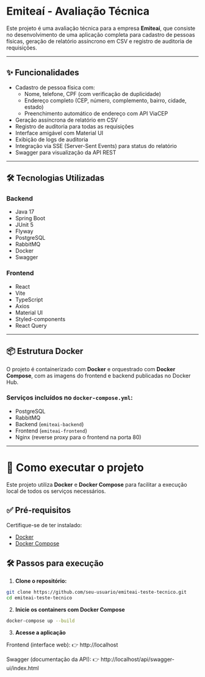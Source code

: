 # Emiteaí - Avaliação Técnica

Este projeto é uma avaliação técnica para a empresa **Emiteaí**, que consiste no desenvolvimento de uma aplicação completa para cadastro de pessoas físicas, geração de relatório assíncrono em CSV e registro de auditoria de requisições.

---

## ✨ Funcionalidades

- Cadastro de pessoa física com:
  - Nome, telefone, CPF (com verificação de duplicidade)
  - Endereço completo (CEP, número, complemento, bairro, cidade, estado)
  - Preenchimento automático de endereço com API ViaCEP
- Geração assíncrona de relatório em CSV
- Registro de auditoria para todas as requisições
- Interface amigável com Material UI
- Exibição de logs de auditoria
- Integração via SSE (Server-Sent Events) para status do relatório
- Swagger para visualização da API REST

---

## 🛠️ Tecnologias Utilizadas

### Backend
- Java 17
- Spring Boot
- JUnit 5
- Flyway
- PostgreSQL
- RabbitMQ
- Docker
- Swagger

### Frontend
- React
- Vite
- TypeScript
- Axios
- Material UI
- Styled-components
- React Query

---

## 📦 Estrutura Docker

O projeto é containerizado com **Docker** e orquestrado com **Docker Compose**, com as imagens do frontend e backend publicadas no Docker Hub.

### Serviços incluídos no `docker-compose.yml`:

- PostgreSQL
- RabbitMQ
- Backend (`emiteai-backend`)
- Frontend (`emiteai-frontend`)
- Nginx (reverse proxy para o frontend na porta 80)

---

# 🚀 Como executar o projeto

Este projeto utiliza **Docker** e **Docker Compose** para facilitar a execução local de todos os serviços necessários.

## ✅ Pré-requisitos

Certifique-se de ter instalado:

- [Docker](https://www.docker.com/)
- [Docker Compose](https://docs.docker.com/compose/)

## 🛠️ Passos para execução

1. **Clone o repositório:**

```bash
git clone https://github.com/seu-usuario/emiteai-teste-tecnico.git
cd emiteai-teste-tecnico
```

2. **Inicie os containers com Docker Compose**
```bash
docker-compose up --build
```
3. **Acesse a aplicação**

Frontend (interface web):
👉 http://localhost

Swagger (documentação da API):
👉 http://localhost/api/swagger-ui/index.html
